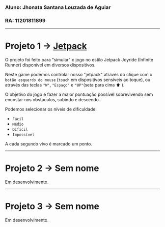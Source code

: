 ### Aluno: Jhonata Santana Louzada de Aguiar
### RA: 11201811899
---
# Projeto 1 -> [Jetpack](https://jhonatasantana.github.io/)

O projeto foi feito para "simular" o jogo no estilo Jetpack Joyride (Infinite Runner) disponível em diversos dispositivos.

Neste game podemos controlar nosso "jetpack" através do clique com o `botão esquerdo do mouse` (`touch` em dispositivos sensíveis ao toque), ou através das teclas `"W"`, `"Espaço"` e `"UP"`(seta para cima :arrow_up: ).

O objetivo do jogo é fazer a maior pontuação possível sobrevivendo sem encostar nos obstáculos, subindo e descendo.

Podemos selecionar os níveis de dificuldade: 
- `Fácil`
- `Médio`
- `Difícil`
- `Impossível`

 A cada segundo vivo é marcado um ponto.

 ---

 # Projeto 2 -> Sem nome

 Em desenvolvimento.

 ---

 # Projeto 3 -> Sem nome

 Em desenvolvimento.

